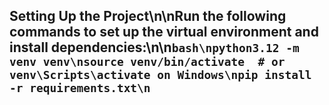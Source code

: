 ## Setting Up the Project\n\nRun the following commands to set up the virtual environment and install dependencies:\n\n```bash\npython3.12 -m venv venv\nsource venv/bin/activate  # or venv\Scripts\activate on Windows\npip install -r requirements.txt\n```
